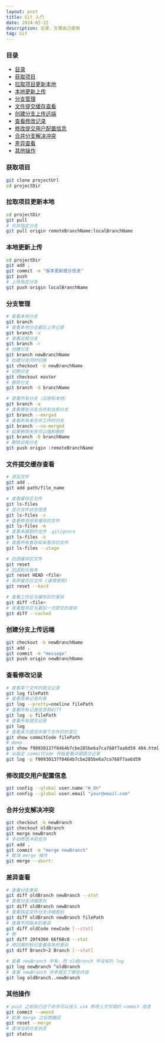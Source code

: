 ```yaml
---
layout: post
title: Git 入门
date: 2024-02-22
description: 记录，方便自己使用
tag: Git
---
```


### 目录
- [目录](#目录)
- [获取项目](#获取项目)
- [拉取项目更新本地](#拉取项目更新本地)
- [本地更新上传](#本地更新上传)
- [分支管理](#分支管理)
- [文件提交缓存查看](#文件提交缓存查看)
- [创建分支上传远端](#创建分支上传远端)
- [查看修改记录](#查看修改记录)
- [修改提交用户配置信息](#修改提交用户配置信息)
- [合并分支解决冲突](#合并分支解决冲突)
- [差异查看](#差异查看)
- [其他操作](#其他操作)

### 获取项目
```sh
git clone projectUrl
cd projectDir
```

### 拉取项目更新本地
```sh
cd projectDir
git pull
# 合并指定分支
git pull origin remoteBranchName:localBranchName
```

### 本地更新上传
```sh
cd projectDir
git add .
git commit -m "版本更新提示信息"
git push
# 上传指定分支
git push origin localBranchName
```

### 分支管理
```sh
# 查看本地分支
git branch
# 查看本地分支最后上传记录
git branch -v
# 查看远程分支
git branch -r
# 创建分支
git branch newBranchName
# 创建分支同时切换
git checkout -b newBranchName
# 切换分支
git checkout master
# 删除分支
git branch -d branchName

# 查看所有分支（远程和本地）
git branch -a
# 查看哪些分支合并到当前分支
git branch --merged
# 查看所有未合并工作的分支
git branch --no-merged
# 如果删除失败可以强制删除
git branch -D branchName
# 删除远程分支
git push origin :remoteBranchName
```

### 文件提交缓存查看
```sh
# 添加文件
git add .
git add path/file_name

# 查看缓存区文件
git ls-files
# 显示文件状态信息
git ls-files -s
# 查看修改但未缓存的文件
git ls-files -m
# 查看未跟踪的文件 .gitignore
git ls-files -o
# 查看所有暂存和未暂存的文件
git ls-files --stage

# 回退缓存区文件
git reset
# 回退到头版本
git reset HEAD <file>
# 丢弃缓存区文件 (谨慎使用)
git reset --hard

# 查看工作区与缓存区的差异
git diff <file>
# 查看暂存区与最后一次提交的差异
git diff --cached
```

### 创建分支上传远端
```sh
git checkout -b newBranchName
git add .
git commit -m "message"
git push origin newBranchName
```

### 查看修改记录
```sh
# 查看某个文件的提交记录
git log filePath
# 查看简单记录列表
git log --pretty=oneline filePath
# 查看所有记录信息和diff
git log -p filePath
# 查看所有提交记录
git log
# 查看某次提交中某个文件的的变化
git show commitCode filePath
# demo
git show f90930137f0464b7cbe285be6a7ca768f7aa6d59 404.html
# 从指定 commitCode 开始查看详细提交记录
git log -p f90930137f0464b7cbe285be6a7ca768f7aa6d59
```

### 修改提交用户配置信息
```sh
git config --global user.name "H_On"
git config --global user.email "your@email.com"
```

### 合并分支解决冲突
```sh
git checkout -b newBranch
git checkout oldBranch
git merge newBranch
# 手动修改冲突文件
git add .
git commit -m "merge newBranch"
# 取消 merge 操作
git merge --abort:
```

### 差异查看
```sh
# 查看分支差异
git diff oldBranch newBranch --stat
# 查看分支详细差别
git diff oldBranch newBranch
# 查看指定文件分支详细差别
git diff oldBranch newBranch filePath
# 查看不同版本的差异
git diff oldCode newCode [--stat]
# 例
git diff 20f4366 66f68c8 --stat
# 用回溯的标记查看版本的差异
git diff Branch~2 Branch [--stat]

# 查看 newBranch 中有，而 oldBranch 中没有的 log
git log newBranch ^oldBranch
# 查看 newBranch 中多提交了哪些内容
git log oldBranch..newBranch
```

### 其他操作
```sh
# push 之前执行这个命令可以进入 vim 修改上次写错的 commit 信息
git commit --amend
# 如果 merge 之后想撤回
git reset --merge
# 查询当前分支状态
git status
```
